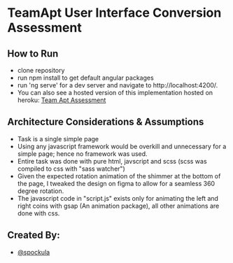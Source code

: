 # TeamApt User Interface Conversion Assessment


## How to Run
* clone repository
* run npm install to get default angular packages
* run 'ng serve' for a dev server and navigate to http://localhost:4200/.
* You can also see a hosted version of this implementation hosted on heroku: [Team Apt Assessment](https://team-apt-assessment.herokuapp.com/)

## Architecture Considerations & Assumptions
* Task is a single simple page
* Using any javascript framework would be overkill and unnecessary for a simple page; hence no framework was used.
* Entire task was done with pure html, javscript and scss (scss was compiled to css with "sass watcher")
* Given the expected rotation animation of the shimmer at the bottom of the page, I tweaked the design on figma to allow for a seamless 360 degree rotation.
* The javascript code in "script.js" exists only for animating the left and right coins with gsap (An animation package), all other animations are done with css.

## Created By:

- [@spockula](https://www.github.com/spockula)
